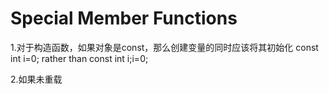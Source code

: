 # Special Member Functions

1.对于构造函数，如果对象是const，那么创建变量的同时应该将其初始化
const int i=0; rather than const int i;i=0;


2.如果未重载

